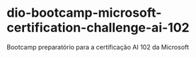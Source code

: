 # dio-bootcamp-microsoft-certification-challenge-ai-102
Bootcamp preparatório para a certificação AI 102 da Microsoft
